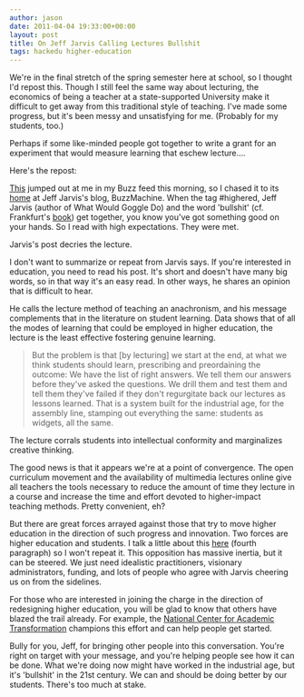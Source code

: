 ```yaml
---
author: jason
date: 2011-04-04 19:33:00+00:00
layout: post
title: On Jeff Jarvis Calling Lectures Bullshit
tags: hackedu higher-education
---
```


We're in the final stretch of the spring semester here at school, so I thought I'd repost this.  Though I still feel the same way about lecturing, the economics of being a teacher at a state-supported University make it difficult to get away from this traditional style of teaching.  I've made some progress, but it's been messy and unsatisfying for me.  (Probably for my students, too.)

Perhaps if some like-minded people got together to write a grant for an experiment that would measure learning that eschew lecture....

Here's the repost:

[This](http://bit.ly/diTwmS) jumped out at me in my Buzz feed this morning, so I chased it to its [home](http://bit.ly/bWJO6Z) at Jeff Jarvis's blog, BuzzMachine. When the tag #highered, Jeff Jarvis (author of What Would Goggle Do) and the word 'bullshit' (cf. Frankfurt's [book](http://bit.ly/bpxxSG)) get together, you know you've got something good on your hands. So I read with high expectations. They were met.

Jarvis's post decries the lecture.

I don't want to summarize or repeat from Jarvis says. If you're interested in education, you need to read his post. It's short and doesn't have many big words, so in that way it's an easy read. In other ways, he shares an opinion that is difficult to hear.

He calls the lecture method of teaching an anachronism, and his message complements that in the literature on student learning. Data shows that of all the modes of learning that could be employed in higher education, the lecture is the least effective fostering genuine learning.

>But the problem is that [by lecturing] we start at the end, at what we think students should learn, prescribing and preordaining the outcome: We have the list of right answers. We tell them our answers before they've asked the questions. We drill them and test them and tell them they've failed if they don't regurgitate back our lectures as lessons learned. That is a system built for the industrial age, for the assembly line, stamping out everything the same: students as widgets, all the same.

The lecture corrals students into intellectual conformity and marginalizes creative thinking.

The good news is that it appears we're at a point of convergence. The open curriculum movement and the availability of multimedia lectures online give all teachers the tools necessary to reduce the amount of time they lecture in a course and increase the time and effort devoted to higher-impact teaching methods. Pretty convenient, eh?

But there are great forces arrayed against those that try to move higher education in the direction of such progress and innovation. Two forces are higher education and students. I talk a little about this [here](http://bit.ly/a3GOjZ) (fourth paragraph) so I won't repeat it. This opposition has massive inertia, but it can be steered. We just need idealistic practitioners, visionary administrators, funding, and lots of people who agree with Jarvis cheering us on from the sidelines.

For those who are interested in joining the charge in the direction of redesigning higher education, you will be glad to know that others have blazed the trail already. For example, the [National Center for Academic Transformation](http://bit.ly/dqPhyM) champions this effort and can help people get started.

Bully for you, Jeff, for bringing other people into this conversation. You're right on target with your message, and you're helping people see how it can be done. What we're doing now might have worked in the industrial age, but it's 'bullshit' in the 21st century. We can and should be doing better by our students. There's too much at stake.